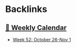 
# Backlinks
## [  📅  Weekly Calendar](<  📅  Weekly Calendar.md>)
- [Week 52: October 26-Nov 1](<Week 52: October 26-Nov 1.md>)

